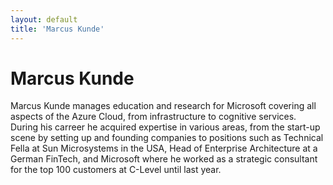 ```yaml
---
layout: default
title: 'Marcus Kunde'
---
```


# Marcus Kunde

Marcus Kunde manages education and research for Microsoft covering all aspects of the Azure Cloud, from infrastructure to cognitive services.
During his carreer he acquired expertise in various areas, from the start-up scene by setting up and founding companies to positions such as Technical Fella at Sun Microsystems in the USA, Head of Enterprise Architecture at a German FinTech, and Microsoft where he worked as a strategic consultant for the top 100 customers at C-Level until last year.